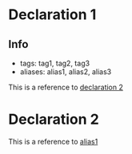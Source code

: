 # Declaration 1
## Info
- tags: tag1, tag2, tag3
- aliases: alias1, alias2, alias3

This is a reference to [declaration 2](#declaration-2)

# Declaration 2

This is a reference to [alias1](#declaration-1)